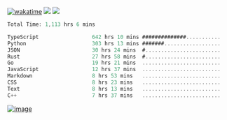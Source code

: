 [![wakatime](https://wakatime.com/badge/user/00eead22-fb14-4dd0-ab8a-3625cafbd50d.svg)](https://wakatime.com/@00eead22-fb14-4dd0-ab8a-3625cafbd50d)
![](https://komarev.com/ghpvc/?username=flatypus)
![](https://pixel.flatypus.me/flatypus?type=tracker)
<!--START_SECTION:waka-->

```rust
Total Time: 1,113 hrs 6 mins

TypeScript                 642 hrs 10 mins ##############...........   57.47 %
Python                     303 hrs 13 mins #######..................   27.14 %
JSON                       30 hrs 24 mins  #........................   02.72 %
Rust                       27 hrs 58 mins  #........................   02.50 %
Go                         19 hrs 21 mins  .........................   01.73 %
JavaScript                 12 hrs 37 mins  .........................   01.13 %
Markdown                   8 hrs 53 mins   .........................   00.80 %
CSS                        8 hrs 23 mins   .........................   00.75 %
Text                       8 hrs 13 mins   .........................   00.74 %
C++                        7 hrs 37 mins   .........................   00.68 %
```

<!--END_SECTION:waka-->
[<img alt="image" src="https://github.com/flatypus/flatypus/assets/68029599/0a302dc1-501c-43a0-ae8d-37ec4817f3bd">](https://flatypus.me)

